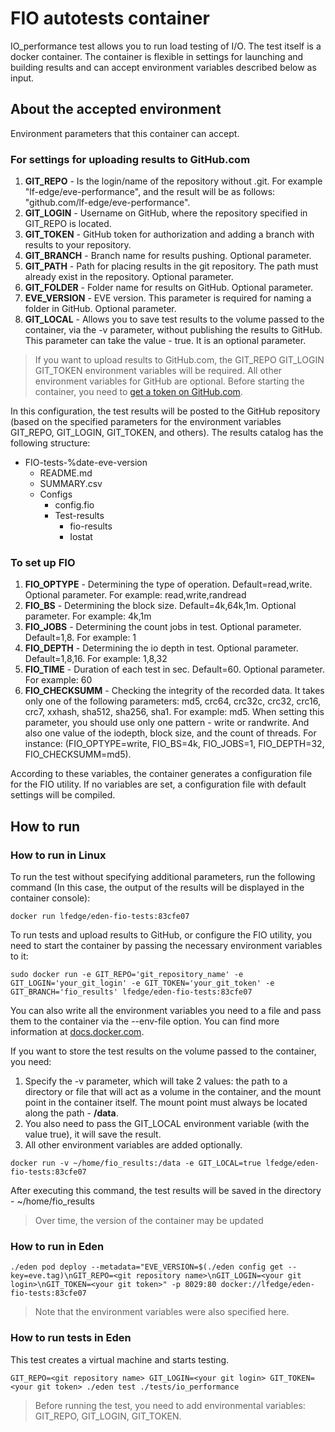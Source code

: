 # FIO autotests container

IO_performance test allows you to run load testing of I/O. The test itself is a docker container. The container is flexible in settings for launching and building results and can accept environment variables described below as input.

## About the accepted environment

Environment parameters that this container can accept.

### For settings for uploading results to GitHub.com

1. **GIT_REPO** - Is the login/name of the repository without .git. For example "lf-edge/eve-performance", and the result will be as follows: "github.com/lf-edge/eve-performance".
2. **GIT_LOGIN** - Username on GitHub, where the repository specified in GIT_REPO is located.
3. **GIT_TOKEN** - GitHub token for authorization and adding a branch with results to your repository.
4. **GIT_BRANCH** - Branch name for results pushing. Optional parameter.
5. **GIT_PATH** - Path for placing results in the git repository. The path must already exist in the repository. Optional parameter.
6. **GIT_FOLDER** - Folder name for results on GitHub. Optional parameter.
7. **EVE_VERSION** - EVE version. This parameter is required for naming a folder in GitHub. Optional parameter.
8. **GIT_LOCAL** - Allows you to save test results to the volume passed to the container, via the -v parameter, without publishing the results to GitHub. This parameter can take the value - true. It is an optional parameter.

> If you want to upload results to GitHub.com, the GIT_REPO GIT_LOGIN GIT_TOKEN environment variables will be required. All other environment variables for GitHub are optional.
> Before starting the container, you need to [get a token on GitHub.com](https://docs.github.com/en/free-pro-team@latest/github/authenticating-to-github/creating-a-personal-access-token).

In this configuration, the test results will be posted to the GitHub repository (based on the specified parameters for the environment variables GIT_REPO, GIT_LOGIN, GIT_TOKEN, and others). The results catalog has the following structure:

- FIO-tests-%date-eve-version
  - README.md
  - SUMMARY.csv
  - Configs
    - config.fio
    - Test-results
      - fio-results
      - Iostat

### To set up FIO

1. **FIO_OPTYPE** - Determining the type of operation. Default=read,write. Optional parameter. For example: read,write,randread
2. **FIO_BS** - Determining the block size. Default=4k,64k,1m. Optional parameter. For example: 4k,1m
3. **FIO_JOBS** - Determining the count jobs in test. Optional parameter. Default=1,8. For example: 1
4. **FIO_DEPTH** - Determining the io depth in test. Optional parameter. Default=1,8,16. For example: 1,8,32
5. **FIO_TIME** - Duration of each test in sec. Default=60. Optional parameter. For example: 60
6. **FIO_CHECKSUMM** - Checking the integrity of the recorded data. It takes only one of the following parameters: md5, crc64, crc32c, crc32, crc16, crc7, xxhash, sha512, sha256, sha1. For example: md5. When setting this parameter, you should use only one pattern - write or randwrite. And also one value of the iodepth, block size, and the count of threads. For instance: (FIO_OPTYPE=write, FIO_BS=4k, FIO_JOBS=1, FIO_DEPTH=32, FIO_CHECKSUMM=md5).

According to these variables, the container generates a configuration file for the FIO utility. If no variables are set, a configuration file with default settings will be compiled.

## How to run

### How to run in Linux

To run the test without specifying additional parameters, run the following command (In this case, the output of the results will be displayed in the container console):

```console
docker run lfedge/eden-fio-tests:83cfe07
```

To run tests and upload results to GitHub, or configure the FIO utility, you need to start the container by passing the necessary environment variables to it:

```console
sudo docker run -e GIT_REPO='git_repository_name' -e GIT_LOGIN='your_git_login' -e GIT_TOKEN='your_git_token' -e GIT_BRANCH='fio_results' lfedge/eden-fio-tests:83cfe07
```

You can also write all the environment variables you need to a file and pass them to the container via the --env-file option. You can find more information at [docs.docker.com](https://docs.docker.com/engine/reference/commandline/run/#set-environment-variables--e---env---env-file).

If you want to store the test results on the volume passed to the container, you need:

1. Specify the -v parameter, which will take 2 values: the path to a directory or file that will act as a volume in the container, and the mount point in the container itself. The mount point must always be located along the path - **/data**.
2. You also need to pass the GIT_LOCAL environment variable (with the value true), it will save the result.
3. All other environment variables are added optionally.

```console
docker run -v ~/home/fio_results:/data -e GIT_LOCAL=true lfedge/eden-fio-tests:83cfe07
```

After executing this command, the test results will be saved in the directory - ~/home/fio_results

>Over time, the version of the container may be updated

### How to run in Eden

```console
./eden pod deploy --metadata="EVE_VERSION=$(./eden config get --key=eve.tag)\nGIT_REPO=<git repository name>\nGIT_LOGIN=<your git login>\nGIT_TOKEN=<your git token>" -p 8029:80 docker://lfedge/eden-fio-tests:83cfe07
```

> Note that the environment variables were also specified here.

### How to run tests in Eden

This test creates a virtual machine and starts testing.

```console
GIT_REPO=<git repository name> GIT_LOGIN=<your git login> GIT_TOKEN=<your git token> ./eden test ./tests/io_performance
```

>Before running the test, you need to add environmental variables: GIT_REPO, GIT_LOGIN, GIT_TOKEN.
